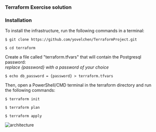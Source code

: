 ### Terraform Exercise solution  


### Installation  
To install the infrastructure, run the following commands in a terminal:  
    
    $ git clone https://github.com/yovelchen/TerraformProject.git
    
    $ cd terraform  

Create a file called "terraform.tfvars" that will contain the Postgresql password:  
*replace {password} with a password of your choice*
    
    $ echo db_password = {password} > terraform.tfvars   

Then, open a PowerShell/CMD terminal in the terraform directory and run the following commands:  
    
    $ terraform init  
    
    $ terraform plan  
    
    $ terraform apply

![architecture](map.png)
